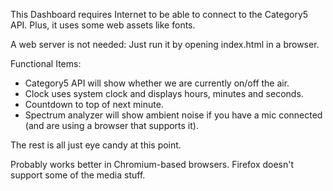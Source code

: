 This Dashboard requires Internet to be able to connect to the Category5 API. Plus, it uses some web assets like fonts.

A web server is not needed: Just run it by opening index.html in a browser.

Functional Items:
- Category5 API will show whether we are currently on/off the air.
- Clock uses system clock and displays hours, minutes and seconds.
- Countdown to top of next minute.
- Spectrum analyzer will show ambient noise if you have a mic connected (and are using a browser that supports it).

The rest is all just eye candy at this point.

Probably works better in Chromium-based browsers. Firefox doesn't support some of the media stuff.
